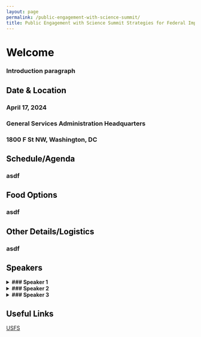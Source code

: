 ```yaml
---
layout: page
permalink: /public-engagement-with-science-summit/
title: Public Engagement with Science Summit Strategies for Federal Implementation
---
```

# <span style="color:#000000">Welcome</span>
### Introduction paragraph



## <span style="color:#000000">Date & Location</span>
### April 17, 2024<br>
### General Services Administration Headquarters<br>
### 1800 F St NW, Washington, DC


## <span style="color:#000000">Schedule/Agenda</span>
### asdf




## <span style="color:#000000">Food Options</span>
### asdf




## <span style="color:#000000">Other Details/Logistics</span>
### asdf




## <span style="color:#000000">Speakers</span>
<details>
  <summary><b>### Speaker 1</b></summary>
  <p>Here is their bio.</p>
</details>

<details>
  <summary><b>### Speaker 2</b></summary>
  <p>Here is their bio.</p>
</details>

<details>
  <summary><b>### Speaker 3</b></summary>
  <p>Here is their bio.</p>
</details>


## <span style="color:#000000">Useful Links</span>

[USFS](https://www.citizenscience.gov/catalog/usfs)


